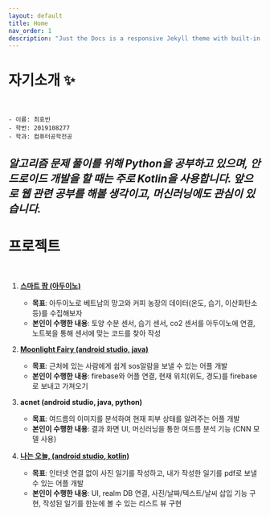 ```yaml
---
layout: default
title: Home
nav_order: 1
description: "Just the Docs is a responsive Jekyll theme with built-in search that is easily customizable and hosted on GitHub Pages."
---
```


# **자기소개** &#10024; 
<br/>

```
- 이름: 최효빈
- 학번: 2019108277
- 학과: 컴퓨터공학전공
```
*알고리즘 문제 풀이를 위해 Python을 공부하고 있으며, 안드로이드 개발을 할 때는 주로 Kotlin을 사용합니다. 앞으로 웹 관련 공부를 해볼 생각이고, 머신러닝에도 관심이 있습니다.*
---

# **프로젝트**
<br/>

1. [**스마트 팜 (아두이노)**](https://github.com/lottt105/SmartFarm)
    - **목표**: 아두이노로 베트남의 망고와 커피 농장의 데이터(온도, 습기, 이산화탄소 등)를 수집해보자
    - **본인이 수행한 내용**: 토양 수분 센서, 습기 센서, co2 센서를 아두이노에 연결, 노트북을 통해 센서에 맞는 코드를 찾아 작성 

2. [**Moonlight Fairy (android studio, java)**](https://github.com/lottt105/app_MoonlightFairy)
    - **목표**: 근처에 있는 사람에게 쉽게 sos알람을 보낼 수 있는 어플 개발
    - **본인이 수행한 내용**: firebase와 어플 연결, 현재 위치(위도, 경도)를 firebase로 보내고 가져오기

3. **acnet (android studio, java, python)**
    - **목표**: 여드름의 이미지를 분석하여 현재 피부 상태를 알려주는 어플 개발
    - **본인이 수행한 내용**: 결과 화면 UI, 머신러닝을 통한 여드름 분석 기능 (CNN 모델 사용)                                      
                    
4. [**나는 오늘, (android studio, kotlin)**](https://github.com/lottt105/itoday)
    - **목표**: 인터넷 연결 없이 사진 일기를 작성하고, 내가 작성한 일기를 pdf로 보낼 수 있는 어플 개발
    - **본인이 수행한 내용**: UI, realm DB 연결, 사진/날짜/텍스트/날씨 삽입 기능 구현, 작성된 일기를 한눈에 볼 수 있는 리스트 뷰 구현